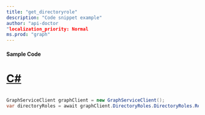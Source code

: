 ```yaml
---
title: "get_directoryrole"
description: "Code snippet example" 
author: "api-doctor
"localization_priority: Normal
ms.prod: "graph"
--- 
```

#### Sample Code
# [C#](#tab/Csharp)

```C#

GraphServiceClient graphClient = new GraphServiceClient();
var directoryRoles = await graphClient.DirectoryRoles.DirectoryRoles.Request().GetAsync();

```